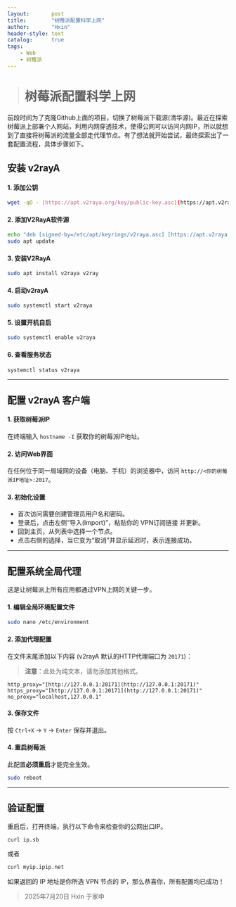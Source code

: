 ```yaml
---
layout:       post
title:        "树莓派配置科学上网"
author:       "Hxin"
header-style: text
catalog:      true
tags:
    - Web
    - 树莓派
---
```

> # 树莓派配置科学上网

前段时间为了克隆Github上面的项目，切换了树莓派下载源(清华源)。最近在探索树莓派上部署个人网站，利用内网穿透技术，使得公网可以访问内网IP，所以就想到了直接将树莓派的流量全部走代理节点。有了想法就开始尝试，最终探索出了一套配置流程，具体步骤如下。

## 安装 v2rayA

#### 1. 添加公钥
```bash
wget -qO - [https://apt.v2raya.org/key/public-key.asc](https://apt.v2raya.org/key/public-key.asc) | sudo tee /etc/apt/keyrings/v2raya.asc
```

#### 2. 添加V2RayA软件源
```bash
echo "deb [signed-by=/etc/apt/keyrings/v2raya.asc] [https://apt.v2raya.org/](https://apt.v2raya.org/) v2raya main" | sudo tee /etc/apt/sources.list.d/v2raya.list
sudo apt update
```

#### 3. 安装V2RayA
```bash
sudo apt install v2raya v2ray
```

#### 4. 启动v2rayA
```bash
sudo systemctl start v2raya
```

#### 5. 设置开机自启
```bash
sudo systemctl enable v2raya
```

#### 6. 查看服务状态
```bash
systemctl status v2raya
```

---

## 配置 v2rayA 客户端

#### 1. 获取树莓派IP
在终端输入 `hostname -I` 获取你的树莓派IP地址。

#### 2. 访问Web界面
在任何位于同一局域网的设备（电脑、手机）的浏览器中，访问 `http://<你的树莓派IP地址>:2017`。

#### 3. 初始化设置
* 首次访问需要创建管理员用户名和密码。
* 登录后，点击左侧“导入(Import)”，粘贴你的 VPN订阅链接 并更新。
* 回到主页，从列表中选择一个节点。
* 点击右侧的选择，当它变为“取消”并显示延迟时，表示连接成功。

---

## 配置系统全局代理
这是让树莓派上所有应用都通过VPN上网的关键一步。

#### 1. 编辑全局环境配置文件
```bash
sudo nano /etc/environment
```

#### 2. 添加代理配置
在文件末尾添加以下内容 (v2rayA 默认的HTTP代理端口为 `20171`)：
> **注意**：此处为纯文本，请勿添加其他格式。

```
http_proxy="[http://127.0.0.1:20171](http://127.0.0.1:20171)"
https_proxy="[http://127.0.0.1:20171](http://127.0.0.1:20171)"
no_proxy="localhost,127.0.0.1"
```

#### 3. 保存文件
按 `Ctrl+X` -> `Y` -> `Enter` 保存并退出。

#### 4. 重启树莓派
此配置**必须重启**才能完全生效。
```bash
sudo reboot
```

---

## 验证配置
重启后，打开终端，执行以下命令来检查你的公网出口IP。

```bash
curl ip.sb
```
或者
```bash
curl myip.ipip.net
```

如果返回的 IP 地址是你所选 VPN 节点的 IP，那么恭喜你，所有配置均已成功！

>2025年7月20日 Hxin 于家中
